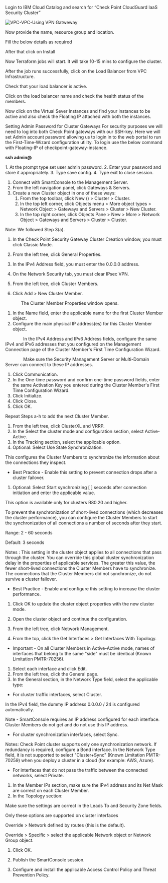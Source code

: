 ﻿Login to IBM Cloud Catalog and search for “Check Point CloudGuard IaaS Security Cluster”

 ![VPC-VPC-Using VPN Gatweway](/images/Picture1.png)

Now provide the name, resource group and location.

Fill the below details as required 

After that click on Install

Now Terraform jobs will start. It will take 10-15 mins to configure the cluster.

After the job runs successfully, click on the Load Balancer from VPC Infrastructure.

Check that your load balancer is active.

Click on the load balancer name and check the health status of the members.

Now click on the Virtual Sever Instances and find your instances to be active and also check the Floating IP attached with both the instances.


Setting Admin Password for Cluster Gateways 
For security purposes we will need to log into both Check Point gateways with our SSH-key. Here we will set Admin account password allowing us to login in to the web portal to run the First-Time-Wizard configuration utility. To login use the below command with Floating-IP of checkpoint-gateway-instance.

**ssh admin@<floating-ip>**

1\. At the prompt type set user admin password. 
2\. Enter your password and store it appropriately. 
3\. Type save config. 
4\. Type exit to close session.



1. Connect with SmartConsole to the Management Server.
1. From the left navigation panel, click Gateways & Servers.
1. Create a new Cluster object in one of these ways:
   1. From the top toolbar, click New () > Cluster > Cluster.
   1. In the top left corner, click Objects menu > More object types > Network Object > Gateways and Servers > Cluster > New Cluster.
   1. In the top right corner, click Objects Pane > New > More > Network Object > Gateways and Servers > Cluster > Cluster.

Note: We followed Step 3(a).

1. In the Check Point Security Gateway Cluster Creation window, you must click Classic Mode.

1. From the left tree, click General Properties.
1. In the IPv4 Address field, you must enter the 0.0.0.0 address.



1. On the Network Security tab, you must clear IPsec VPN.



1. From the left tree, click Cluster Members.
1. Click Add > New Cluster Member.



`       `The Cluster Member Properties window opens.

1. In the Name field, enter the applicable name for the first Cluster Member object.
1. Configure the main physical IP address(es) for this Cluster Member object.

`        `In the IPv4 Address and IPv6 Address fields, configure the same IPv4 and IPv6 addresses that you configured on the Management Connection page of the Cluster Member's First Time Configuration Wizard.

`        `Make sure the Security Management Server or Multi-Domain Server can connect to these IP 	addresses.

1. Click Communication.
1. In the One-time password and confirm one-time password fields, enter the same Activation Key you entered during the Cluster Member's First Time Configuration Wizard.
1. Click Initialize.
1. Click Close.
1. Click OK.

Repeat Steps a-h to add the next Cluster Member.





1. From the left tree, click ClusterXL and VRRP.
1. In the Select the cluster mode and configuration section, select Active-Active.
1. In the Tracking section, select the applicable option.
1. Optional: Select Use State Synchronization.

This configures the Cluster Members to synchronize the information about the connections they inspect.

- Best Practice - Enable this setting to prevent connection drops after a cluster failover.
1. Optional: Select Start synchronizing [  ] seconds after connection initiation and enter the applicable value.

This option is available only for clusters R80.20 and higher.

To prevent the synchronization of short-lived connections (which decreases the cluster performance), you can configure the Cluster Members to start the synchronization of all connections a number of seconds after they start.

Range: 2 - 60 seconds

Default: 3 seconds

Notes : This setting in the cluster object applies to all connections that pass through the cluster. You can override this global cluster synchronization delay in the properties of applicable services. The greater this value, the fewer short-lived connections the Cluster Members have to synchronize. The connections that the Cluster Members did not synchronize, do not survive a cluster failover.

- Best Practice - Enable and configure this setting to increase the cluster performance.

1. Click OK to update the cluster object properties with the new cluster mode.
1. Open the cluster object and continue the configuration.
1. From the left tree, click Network Management.

1. From the top, click the Get Interfaces > Get Interfaces With Topology.



- Important - On all Cluster Members in Active-Active mode, names of interfaces that belong to the same "side" must be identical (Known Limitation PMTR-70256).
1. Select each interface and click Edit.
1. From the left tree, click the General page.	
1. In the General section, in the Network Type field, select the applicable type:
- For cluster traffic interfaces, select Cluster.

In the IPv4 field, the dummy IP address 0.0.0.0 / 24 is configured automatically.

Note - SmartConsole requires an IP address configured for each interface. Cluster Members do not get and do not use this IP address.

- For cluster synchronization interfaces, select Sync.

Notes: Check Point cluster supports only one synchronization network. If redundancy is required, configure a Bond interface. In the Network Type field, it is not supported to select "Cluster+Sync" (Known Limitation PMTR-70259) when you deploy a cluster in a cloud (for example: AWS, Azure).

- For interfaces that do not pass the traffic between the connected networks, select Private.
1. In the Member IPs section, make sure the IPv4 address and its Net Mask are correct on each Cluster Member.
1. In the Topology section:

Make sure the settings are correct in the Leads To and Security Zone fields.

Only these options are supported on cluster interfaces 

Override > Network defined by routes (this is the default).

Override > Specific > select the applicable Network object or Network Group object.

1. Click OK.
1. Publish the SmartConsole session.

1. Configure and install the applicable Access Control Policy and Threat Prevention Policy.


